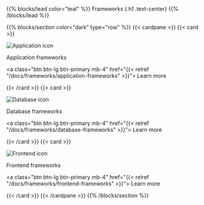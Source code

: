{{% blocks/lead color="teal" %}}
Frameworks
{.h1 .text-center}
{{% /blocks/lead %}}

{{% blocks/section color="dark" type="row" %}}
{{< cardpane >}}
{{< card >}}

![Application icon](application.png)

Application frameworks

<a class="btn btn-lg btn-primary mb-4" href="{{< relref "/docs/frameworks/application-frameworks" >}}">
Learn more <i class="fas fa-arrow-alt-circle-right ms-2"></i>
</a>

{{< /card >}}
{{< card >}}

![Database icon](database.png)

Database frameworks

<a class="btn btn-lg btn-primary mb-4" href="{{< relref "/docs/frameworks/database-frameworks" >}}">
Learn more <i class="fas fa-arrow-alt-circle-right ms-2"></i>
</a>

{{< /card >}}
{{< card >}}

![Frontend icon](frontend.png)

Frontend frameworks

<a class="btn btn-lg btn-primary mb-4" href="{{< relref "/docs/frameworks/frontend-frameworks" >}}">
Learn more <i class="fas fa-arrow-alt-circle-right ms-2"></i>
</a>

{{< /card >}}
{{< /cardpane >}}
{{% /blocks/section %}}